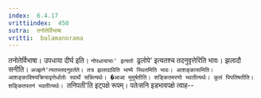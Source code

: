 ```yaml
---
index:  6.4.17
vrittiindex:  450
sutra:  तनोतेर्विभाषा
vritti:  balamanorama 
---
```


तनोतेर्विभाषा। उपधाया दीर्घ इति। `नोपधायायाः' इत्यतो `ढ्रलोपे' इत्यतश्च तदनुवृत्तेरिति भावः। झलादौ सनीति। `अज्झने'त्यतस्तदनुवर्तते। तत्र झलादाविति भाष्ये स्थितमिति भावः। आशङ्कायामिति। आशङ्काविषयक्रियावृत्तेर्धातोः स्वार्थे सन्नित्यर्थः। �आआ मुमूर्षतीति। शङ्कितमरणो भवतीत्यर्थः। कूलं पिपतिषतीति। शङ्कितपतनं भवतीत्यर्थः। `तनिपती'ति इट्पक्षे रूपम्। पतेःसनि इडभावपक्षे त्वाह--

